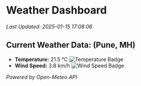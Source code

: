 
# Weather Dashboard

_Last Updated: 2025-01-15 17:08:06_

## Current Weather Data: (Pune, MH)
- **Temperature:** 21.5 °C ![Temperature Badge](https://img.shields.io/badge/Temperature-Medium%20Temp-green)
- **Wind Speed:** 3.8 km/h ![Wind Speed Badge](https://img.shields.io/badge/Wind%20Speed-Low%20Wind-blue)

*Powered by Open-Meteo API*
